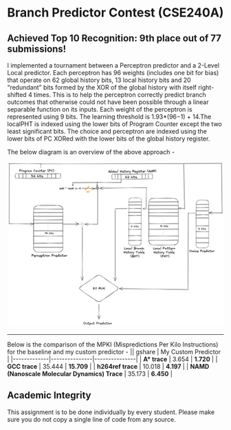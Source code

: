 # Branch Predictor Contest (CSE240A)

## Achieved Top 10 Recognition: 9th place out of 77 submissions!

I implemented a tournament between a Perceptron predictor and a 2-Level Local predictor. Each perceptron has 96 weights (includes one bit for bias) that operate on 62 global history bits, 13 local history bits and 20 “redundant” bits formed by the XOR of the global history with itself right-shifted 4 times. This is to help the perceptron correctly predict branch outcomes that otherwise could not have been possible through a linear separable function on its inputs. Each weight of the perceptron is represented using 9 bits. The learning threshold is 1.93*(96−1) + 14.The localPHT is indexed using the lower bits of Program Counter except the two least significant bits. The choice and perceptron are indexed using the lower bits of PC XORed with the lower bits of the global history register.

The below diagram is an overview of the above approach - 

![alt text](predictor_diagram.png)

<hr>

Below is the comparison of the MPKI (Mispredictions Per Kilo Instructions) for the baseline and my custom predictor - 
|| gshare | My Custom Predictor |
|-------------|---------------|---------------|
| **A\* trace**       | 3.654      | **1.720**      |
| **GCC trace**       | 35.444      | **15.709**      |
| **h264ref trace**       | 10.018      | **4.197**      |
| **NAMD (Nanoscale Molecular Dynamics) Trace**       |  35.173     | **6.450**     |

## Academic Integrity

This assignment is to be done individually by every student. Please make sure you do not copy a single line of code from any source.